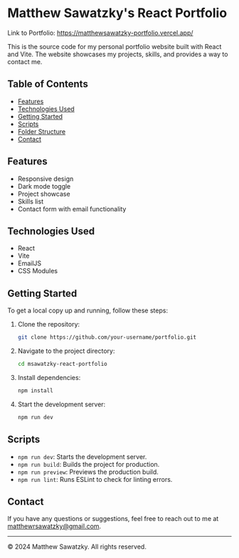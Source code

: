 # Matthew Sawatzky's React Portfolio

Link to Portfolio: https://matthewsawatzky-portfolio.vercel.app/

This is the source code for my personal portfolio website built with React and Vite. The website showcases 
my projects, skills, and provides a way to contact me.

## Table of Contents

- [Features](#features)
- [Technologies Used](#technologies-used)
- [Getting Started](#getting-started)
- [Scripts](#scripts)
- [Folder Structure](#folder-structure)
- [Contact](#contact)

## Features

- Responsive design
- Dark mode toggle
- Project showcase
- Skills list
- Contact form with email functionality

## Technologies Used

- React
- Vite
- EmailJS
- CSS Modules

## Getting Started

To get a local copy up and running, follow these steps:

1. Clone the repository:
    ```sh
    git clone https://github.com/your-username/portfolio.git
    ```
2. Navigate to the project directory:
    ```sh
    cd msawatzky-react-portfolio
    ```
3. Install dependencies:
    ```sh
    npm install
    ```
4. Start the development server:
    ```sh
    npm run dev
    ```

## Scripts

- `npm run dev`: Starts the development server.
- `npm run build`: Builds the project for production.
- `npm run preview`: Previews the production build.
- `npm run lint`: Runs ESLint to check for linting errors.

## Contact

If you have any questions or suggestions, feel free to reach out to me at [matthewrsawatzky@gmail.com](mailto:matthewrsawatzky@gmail.com).

---

© 2024 Matthew Sawatzky. All rights reserved.